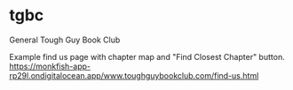 # tgbc
General Tough Guy Book Club

Example find us page with chapter map and "Find Closest Chapter" button.
<https://monkfish-app-rp29l.ondigitalocean.app/www.toughguybookclub.com/find-us.html>
